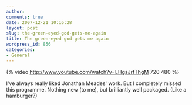 ```yaml
---
author:
comments: true
date: 2007-12-21 10:16:28
layout: post
slug: the-green-eyed-god-gets-me-again
title: The green-eyed god gets me again
wordpress_id: 856
categories:
- General
---
```


{% video http://www.youtube.com/watch?v=LHgsJrfThgM 720 480 %}

I've always really liked Jonathan Meades' work. But I completely missed this programme. Nothing new (to me), but brilliantly well packaged. (Like a hamburger?)
